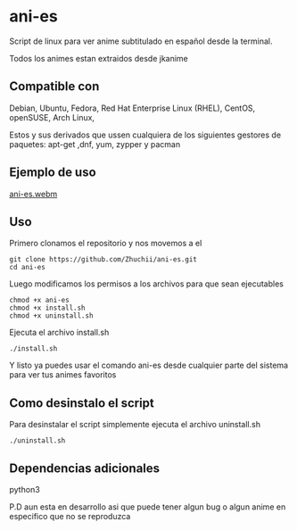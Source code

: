 # ani-es
Script de linux para ver anime subtitulado en español desde la terminal.

Todos los animes estan extraidos desde jkanime

## Compatible con
Debian, Ubuntu, Fedora, Red Hat Enterprise Linux (RHEL), CentOS, openSUSE, Arch Linux,

Estos y sus derivados que ussen cualquiera de los siguientes gestores de paquetes:
apt-get ,dnf, yum, zypper y pacman

## Ejemplo de uso
[ani-es.webm](https://github.com/user-attachments/assets/a0f905c8-5be9-4dfa-bda9-8a7f6facdd64)

## Uso


Primero clonamos el repositorio y nos movemos a el
```
git clone https://github.com/Zhuchii/ani-es.git
cd ani-es
```


Luego modificamos los permisos a los archivos para que sean ejecutables
```
chmod +x ani-es
chmod +x install.sh
chmod +x uninstall.sh
```

Ejecuta el archivo install.sh

```
./install.sh
```
Y listo ya puedes usar el comando ani-es desde cualquier parte del sistema para ver tus animes favoritos


## Como desinstalo el script

Para desinstalar el script simplemente ejecuta el archivo uninstall.sh
```
./uninstall.sh
```

## Dependencias adicionales

python3

P.D aun esta en desarrollo asi que puede tener algun bug o algun anime en especifico que no se reproduzca
